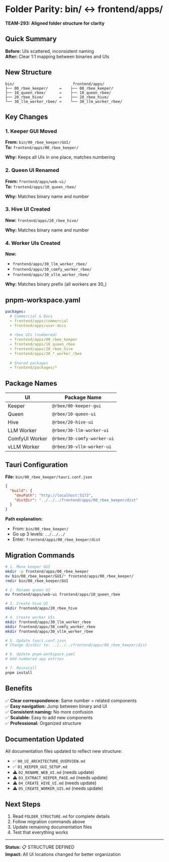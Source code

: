 # Folder Parity: bin/ ↔ frontend/apps/

**TEAM-293: Aligned folder structure for clarity**

## Quick Summary

**Before:** UIs scattered, inconsistent naming  
**After:** Clear 1:1 mapping between binaries and UIs

## New Structure

```
bin/                          frontend/apps/
├── 00_rbee_keeper/     ↔    ├── 00_rbee_keeper/
├── 10_queen_rbee/      ↔    ├── 10_queen_rbee/
├── 20_rbee_hive/       ↔    ├── 20_rbee_hive/
└── 30_llm_worker_rbee/ ↔    └── 30_llm_worker_rbee/
```

## Key Changes

### 1. Keeper GUI Moved
**From:** `bin/00_rbee_keeper/GUI/`  
**To:** `frontend/apps/00_rbee_keeper/`

**Why:** Keeps all UIs in one place, matches numbering

### 2. Queen UI Renamed
**From:** `frontend/apps/web-ui/`  
**To:** `frontend/apps/10_queen_rbee/`

**Why:** Matches binary name and number

### 3. Hive UI Created
**New:** `frontend/apps/20_rbee_hive/`

**Why:** Matches binary name and number

### 4. Worker UIs Created
**New:** 
- `frontend/apps/30_llm_worker_rbee/`
- `frontend/apps/30_comfy_worker_rbee/`
- `frontend/apps/30_vllm_worker_rbee/`

**Why:** Matches binary prefix (all workers are 30_)

## pnpm-workspace.yaml

```yaml
packages:
  # Commercial & Docs
  - frontend/apps/commercial
  - frontend/apps/user-docs
  
  # rbee UIs (numbered)
  - frontend/apps/00_rbee_keeper
  - frontend/apps/10_queen_rbee
  - frontend/apps/20_rbee_hive
  - frontend/apps/30_*_worker_rbee
  
  # Shared packages
  - frontend/packages/*
```

## Package Names

| UI | Package Name |
|----|--------------|
| Keeper | `@rbee/00-keeper-gui` |
| Queen | `@rbee/10-queen-ui` |
| Hive | `@rbee/20-hive-ui` |
| LLM Worker | `@rbee/30-llm-worker-ui` |
| ComfyUI Worker | `@rbee/30-comfy-worker-ui` |
| vLLM Worker | `@rbee/30-vllm-worker-ui` |

## Tauri Configuration

**File:** `bin/00_rbee_keeper/tauri.conf.json`

```json
{
  "build": {
    "devPath": "http://localhost:5173",
    "distDir": "../../../frontend/apps/00_rbee_keeper/dist"
  }
}
```

**Path explanation:**
- From: `bin/00_rbee_keeper/`
- Go up 3 levels: `../../../`
- Enter: `frontend/apps/00_rbee_keeper/dist`

## Migration Commands

```bash
# 1. Move keeper GUI
mkdir -p frontend/apps/00_rbee_keeper
mv bin/00_rbee_keeper/GUI/* frontend/apps/00_rbee_keeper/
rmdir bin/00_rbee_keeper/GUI

# 2. Rename queen UI
mv frontend/apps/web-ui frontend/apps/10_queen_rbee

# 3. Create hive UI
mkdir frontend/apps/20_rbee_hive

# 4. Create worker UIs
mkdir frontend/apps/30_llm_worker_rbee
mkdir frontend/apps/30_comfy_worker_rbee
mkdir frontend/apps/30_vllm_worker_rbee

# 5. Update tauri.conf.json
# Change distDir to: ../../../frontend/apps/00_rbee_keeper/dist

# 6. Update pnpm-workspace.yaml
# Add numbered app entries

# 7. Reinstall
pnpm install
```

## Benefits

✅ **Clear correspondence:** Same number = related components  
✅ **Easy navigation:** Jump between binary and UI  
✅ **Consistent naming:** No more confusion  
✅ **Scalable:** Easy to add new components  
✅ **Professional:** Organized structure

## Documentation Updated

All documentation files updated to reflect new structure:
- ✅ `00_UI_ARCHITECTURE_OVERVIEW.md`
- ✅ `01_KEEPER_GUI_SETUP.md`
- ⚠️ `02_RENAME_WEB_UI.md` (needs update)
- ⚠️ `03_EXTRACT_KEEPER_PAGE.md` (needs update)
- ⚠️ `04_CREATE_HIVE_UI.md` (needs update)
- ⚠️ `05_CREATE_WORKER_UIS.md` (needs update)

## Next Steps

1. Read `FOLDER_STRUCTURE.md` for complete details
2. Follow migration commands above
3. Update remaining documentation files
4. Test that everything works

---

**Status:** 📋 STRUCTURE DEFINED  
**Impact:** All UI locations changed for better organization
